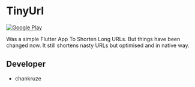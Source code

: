 # TinyUrl

[![Google Play](https://play.google.com/intl/en_us/badges/images/generic/en_badge_web_generic.png)](https://play.google.com/store/apps/details?id=com.geekofia.tinyurl)

Was a simple Flutter App To Shorten Long URLs. But things have been changed now. It still shortens nasty URLs but optimised and in native way.

## Developer
- chankruze
